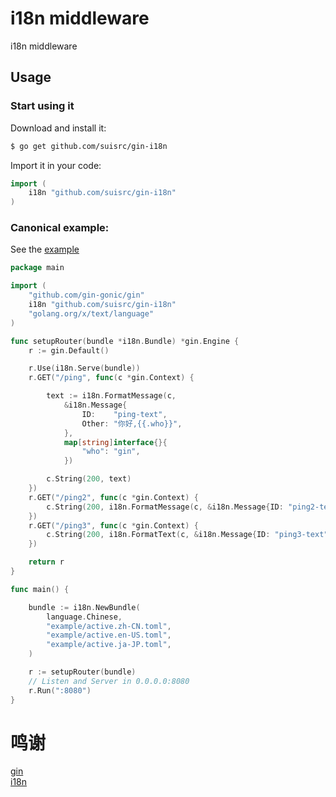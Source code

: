 # i18n middleware

i18n middleware

## Usage

### Start using it

Download and install it:

```sh
$ go get github.com/suisrc/gin-i18n
```

Import it in your code:

```go
import (
	i18n "github.com/suisrc/gin-i18n"
)
```

### Canonical example:

See the [example](example)

[embedmd]:# (example/example.go go)
```go
package main

import (
	"github.com/gin-gonic/gin"
	i18n "github.com/suisrc/gin-i18n"
	"golang.org/x/text/language"
)

func setupRouter(bundle *i18n.Bundle) *gin.Engine {
	r := gin.Default()

	r.Use(i18n.Serve(bundle))
	r.GET("/ping", func(c *gin.Context) {

		text := i18n.FormatMessage(c,
			&i18n.Message{
				ID:    "ping-text",
				Other: "你好,{{.who}}",
			},
			map[string]interface{}{
				"who": "gin",
			})

		c.String(200, text)
	})
	r.GET("/ping2", func(c *gin.Context) {
		c.String(200, i18n.FormatMessage(c, &i18n.Message{ID: "ping2-text", Other: "我是{{.who}}"}, i18n.Data{"who": "gin"}))
	})
	r.GET("/ping3", func(c *gin.Context) {
		c.String(200, i18n.FormatText(c, &i18n.Message{ID: "ping3-text", Other: "测试"}))
	})

	return r
}

func main() {

	bundle := i18n.NewBundle(
		language.Chinese,
		"example/active.zh-CN.toml",
		"example/active.en-US.toml",
		"example/active.ja-JP.toml",
	)

	r := setupRouter(bundle)
	// Listen and Server in 0.0.0.0:8080
	r.Run(":8080")
}

```

# 鸣谢
[gin](https://github.com/gin-gonic/gin)  
[i18n](https://github.com/nicksnyder/go-i18n)  
